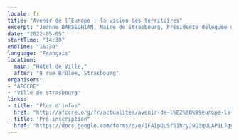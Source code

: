```yaml
---
locale: fr
title: "Avenir de l’Europe : la vision des territoires"
excerpt: "Jeanne BARSEGHIAN, Maire de Strasbourg, Présidente déléguée de l’AFCCRE, Philippe LAURENT, Maire de Sceaux, Président de l’AFCCRE, et Laurent WATRIN, Adjoint au Maire de Nancy, Président de la Commission Europe et Citoyenneté de l’AFCCRE, vous convient à une rencontre consacrée à l’expression des citoyens dans les territoires et à leurs attentes pour l’Europe de demain."
date: "2022-05-05"
startTime: "14:30"
endTime: "16:30"
language: "Français"
location:
  main: "Hôtel de Ville,"
  after: "9 rue Brûlée, Strasbourg"
organisers:
- "AFCCRE"
- "Ville de Strasbourg"
links:
- title: "Plus d'infos"
  href: "http://afccre.org/fr/actualites/avenir-de-l%E2%80%99europe-la-vision-des-territoires-d%C3%A9bat-le-5-mai-14h30-%C3%A0-strasbourg-consacr%C3%A9-a#.Ymb0-RNBw-Q"
- title: "Pré-inscription"
  href: "https://docs.google.com/forms/d/e/1FAIpQLSf51hryJ9Q3qULAP1L7gyEMW2Td4JHOCGJZw8mNaxmEsaGP2A/viewform"
---
```

